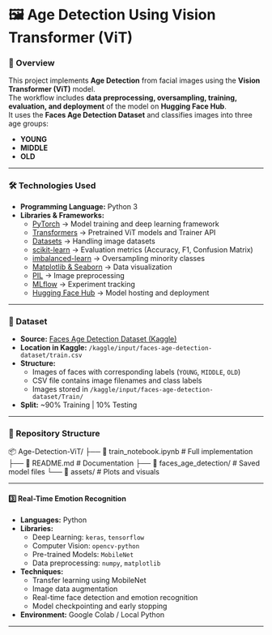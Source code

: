 # 🖼️ Age Detection Using Vision Transformer (ViT)

### 📌 Overview
This project implements **Age Detection** from facial images using the **Vision Transformer (ViT)** model.  
The workflow includes **data preprocessing, oversampling, training, evaluation, and deployment** of the model on **Hugging Face Hub**.  
It uses the **Faces Age Detection Dataset** and classifies images into three age groups:  
- **YOUNG**  
- **MIDDLE**  
- **OLD**

---

### 🛠️ Technologies Used
- **Programming Language:** Python 3  
- **Libraries & Frameworks:**
  - [PyTorch](https://pytorch.org/) → Model training and deep learning framework  
  - [Transformers](https://huggingface.co/transformers/) → Pretrained ViT models and Trainer API  
  - [Datasets](https://huggingface.co/docs/datasets) → Handling image datasets  
  - [scikit-learn](https://scikit-learn.org/stable/) → Evaluation metrics (Accuracy, F1, Confusion Matrix)  
  - [imbalanced-learn](https://imbalanced-learn.org/stable/) → Oversampling minority classes  
  - [Matplotlib & Seaborn](https://matplotlib.org/) → Data visualization  
  - [PIL](https://pillow.readthedocs.io/en/stable/) → Image preprocessing  
  - [MLflow](https://mlflow.org/) → Experiment tracking  
  - [Hugging Face Hub](https://huggingface.co/) → Model hosting and deployment  

---

### 📂 Dataset
- **Source:** [Faces Age Detection Dataset (Kaggle)](https://www.kaggle.com/datasets)  
- **Location in Kaggle:** `/kaggle/input/faces-age-detection-dataset/train.csv`  
- **Structure:**  
  - Images of faces with corresponding labels (`YOUNG`, `MIDDLE`, `OLD`)  
  - CSV file contains image filenames and class labels  
  - Images stored in `/kaggle/input/faces-age-detection-dataset/Train/`  
- **Split:** ~90% Training | 10% Testing  

---

### 📁 Repository Structure
📦 Age-Detection-ViT/
├── 📄 train_notebook.ipynb     # Full implementation
├── 📄 README.md                # Documentation
├── 📁 faces_age_detection/     # Saved model files
└── 📁 assets/                  # Plots and visuals

---
#### 3️⃣ Real-Time Emotion Recognition
- **Languages:** Python  
- **Libraries:** 
  - Deep Learning: `keras`, `tensorflow`
  - Computer Vision: `opencv-python`
  - Pre-trained Models: `MobileNet`
  - Data preprocessing: `numpy`, `matplotlib`
- **Techniques:** 
  - Transfer learning using MobileNet
  - Image data augmentation
  - Real-time face detection and emotion recognition
  - Model checkpointing and early stopping
- **Environment:** Google Colab / Local Python

---
